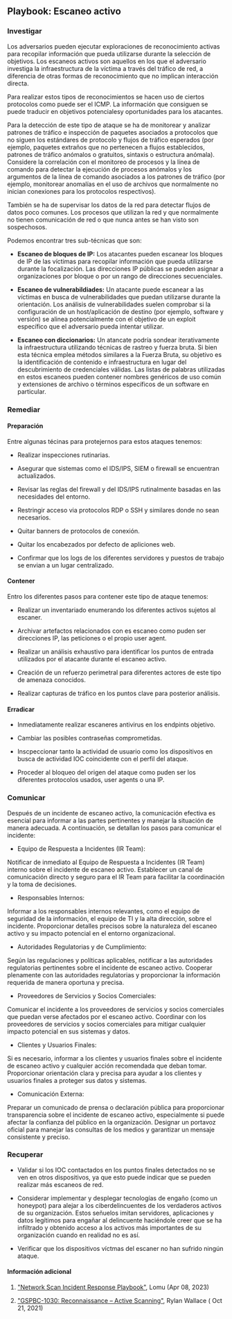 
## Playbook: Escaneo activo

### Investigar

Los adversarios pueden ejecutar exploraciones de reconocimiento activas para recopilar información que pueda utilizarse durante la selección de objetivos. Los escaneos activos son aquellos en los que el adversario investiga la infraestructura de la víctima a través del tráfico de red, a diferencia de otras formas de reconocimiento que no implican interacción directa.

Para realizar estos tipos de reconocimientos se hacen uso de ciertos protocolos como puede ser el ICMP. La información que consiguen se puede traducir en objetivos potencialesy oportunidades para los atacantes.

Para la detección de este tipo de ataque se ha de monitorear y analizar patrones de tráfico e inspección de paquetes asociados a protocolos que no siguen los estándares de protocolo y flujos de tráfico esperados (por ejemplo, paquetes extraños que no pertenecen a flujos establecidos, patrones de tráfico anómalos o gratuitos, sintaxis o estructura anómala). Considere la correlación con el monitoreo de procesos y la línea de comando para detectar la ejecución de procesos anómalos y los argumentos de la línea de comando asociados a los patrones de tráfico (por ejemplo, monitorear anomalías en el uso de archivos que normalmente no inician conexiones para los protocolos respectivos).

También se ha de supervisar los datos de la red para detectar flujos de datos poco comunes. Los procesos que utilizan la red y que normalmente no tienen comunicación de red o que nunca antes se han visto son sospechosos.

Podemos encontrar tres sub-técnicas que son:

* **Escaneo de bloques de IP:**
Los atacantes pueden escanear los bloques de IP de las víctimas para recopilar información que pueda utilizarse durante la focalización. Las direcciones IP públicas se pueden asignar a organizaciones por bloque o por un rango de direcciones secuenciales.

* **Escaneo de vulnerabildiades:**
Un atacante puede escanear a las víctimas en busca de vulnerabilidades que puedan utilizarse durante la orientación. Los análisis de vulnerabilidades suelen comprobar si la configuración de un host/aplicación de destino (por ejemplo, software y versión) se alinea potencialmente con el objetivo de un exploit específico que el adversario pueda intentar utilizar.

* **Escaneo con diccionarios:**
Un atancate podría sondear iterativamente la infraestructura utilizando técnicas de rastreo y fuerza bruta. Si bien esta técnica emplea métodos similares a la Fuerza Bruta, su objetivo es la identificación de contenido e infraestructura en lugar del descubrimiento de credenciales válidas. Las listas de palabras utilizadas en estos escaneos pueden contener nombres genéricos de uso común y extensiones de archivo o términos específicos de un software en particular.

### Remediar

#### Preparación

Entre algunas técinas para protejernos para estos ataques tenemos:

- Realizar inspecciones rutinarias.

- Asegurar que sistemas como el IDS/IPS, SIEM o firewall se encuentran actualizados.

- Revisar las reglas del firewall y del IDS/IPS rutinalmente basadas en las necesidades del entorno.

- Restringir acceso via protocolos RDP o SSH y similares donde no sean necesarios.

- Quitar banners de protocolos de conexión.

- Quitar los encabezados por defecto de apliciones web.

- Confirmar que los logs de los diferentes servidores y puestos de trabajo se envian a un lugar centralizado.


#### Contener

Entro los diferentes pasos para contener este tipo de ataque tenemos:

- Realizar un inventariado enumerando los diferentes activos sujetos al escaner.

- Archivar artefactos relacionados con es escaneo como puden ser direcciones IP, las peticiones o el propio user agent.

- Realizar un análisis exhaustivo para identificar los puntos de entrada utilizados por el atacante durante el escaneo activo.

- Creación de un refuerzo perimetral para diferentes actores de este tipo de amenaza conocidos.

- Realizar capturas de tráfico en los puntos clave para posterior análisis.


#### Erradicar

- Inmediatamente realizar escaneres antivirus en los endpints objetivo.

- Cambiar las posibles contraseñas comprometidas.

- Inscpeccionar tanto la actividad de usuario como los dispositivos en busca de actividad IOC coincidente con el perfil del ataque.

- Proceder al bloqueo del origen del ataque como puden ser los diferentes protocolos usados, user agents o una IP.



### Comunicar

Después de un incidente de escaneo activo, la comunicación efectiva es esencial para informar a las partes pertinentes y manejar la situación de manera adecuada. A continuación, se detallan los pasos para comunicar el incidente:

- Equipo de Respuesta a Incidentes (IR Team):

Notificar de inmediato al Equipo de Respuesta a Incidentes (IR Team) interno sobre el incidente de escaneo activo.
Establecer un canal de comunicación directo y seguro para el IR Team para facilitar la coordinación y la toma de decisiones.

- Responsables Internos:

Informar a los responsables internos relevantes, como el equipo de seguridad de la información, el equipo de TI y la alta dirección, sobre el incidente.
Proporcionar detalles precisos sobre la naturaleza del escaneo activo y su impacto potencial en el entorno organizacional.

- Autoridades Regulatorias y de Cumplimiento:

Según las regulaciones y políticas aplicables, notificar a las autoridades regulatorias pertinentes sobre el incidente de escaneo activo.
Cooperar plenamente con las autoridades regulatorias y proporcionar la información requerida de manera oportuna y precisa.

- Proveedores de Servicios y Socios Comerciales:

Comunicar el incidente a los proveedores de servicios y socios comerciales que puedan verse afectados por el escaneo activo.
Coordinar con los proveedores de servicios y socios comerciales para mitigar cualquier impacto potencial en sus sistemas y datos.

- Clientes y Usuarios Finales:

Si es necesario, informar a los clientes y usuarios finales sobre el incidente de escaneo activo y cualquier acción recomendada que deban tomar.
Proporcionar orientación clara y precisa para ayudar a los clientes y usuarios finales a proteger sus datos y sistemas.

- Comunicación Externa:

Preparar un comunicado de prensa o declaración pública para proporcionar transparencia sobre el incidente de escaneo activo, especialmente si puede afectar la confianza del público en la organización.
Designar un portavoz oficial para manejar las consultas de los medios y garantizar un mensaje consistente y preciso.

### Recuperar

- Validar si los IOC contactados en los puntos finales detectados no se ven en otros dispositivos, ya que esto puede indicar que se pueden realizar más escaneos de red.

- Considerar implementar y desplegar tecnologías de engaño (como un honeypot) para alejar a los ciberdelincuentes de los verdaderos activos de su organización. Estos señuelos imitan servidores, aplicaciones y datos legítimos para engañar al delincuente haciéndole creer que se ha infiltrado y obtenido acceso a los activos más importantes de su organización cuando en realidad no es así.

- Verificar que los dispositivos víctmas del escaner no han sufrido ningún ataque.

#### Información adicional

1. <a name="https://docs.lumu.io/portal/en/kb/articles/network-scan-response-playbook"></a>["Network Scan Incident Response Playbook"](#TODO-url), Lomu (Apr 08, 2023)

2. <a name="https://www.guardsight.com/gspbc-1030-reconnaissance-active-scanning/"></a>["GSPBC-1030: Reconnaissance – Active Scanning"](#TODO-url),  Rylan Wallace ( Oct 21, 2021)
